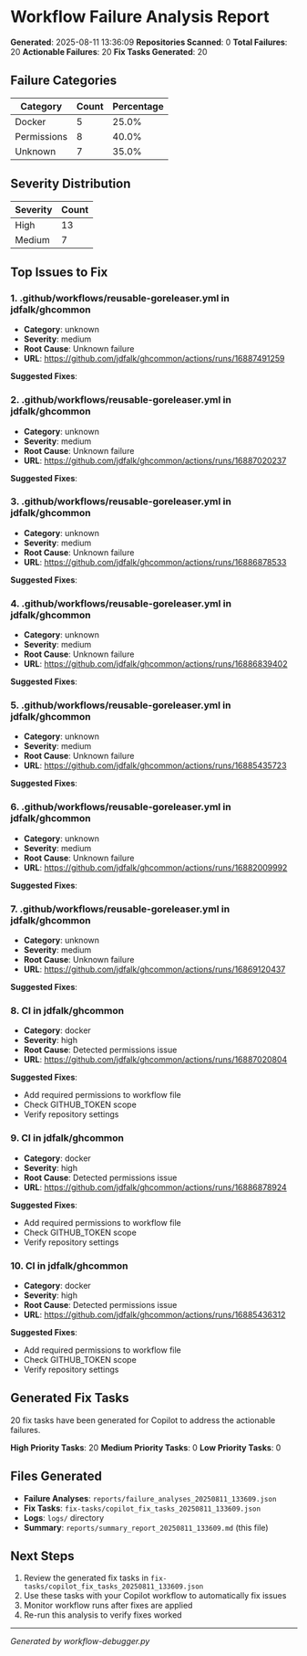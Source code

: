 # Workflow Failure Analysis Report

**Generated**: 2025-08-11 13:36:09 **Repositories Scanned**: 0 **Total
Failures**: 20 **Actionable Failures**: 20 **Fix Tasks Generated**: 20

## Failure Categories

| Category    | Count | Percentage |
| ----------- | ----- | ---------- |
| Docker      | 5     | 25.0%      |
| Permissions | 8     | 40.0%      |
| Unknown     | 7     | 35.0%      |

## Severity Distribution

| Severity | Count |
| -------- | ----- |
| High     | 13    |
| Medium   | 7     |

## Top Issues to Fix

### 1. .github/workflows/reusable-goreleaser.yml in jdfalk/ghcommon

- **Category**: unknown
- **Severity**: medium
- **Root Cause**: Unknown failure
- **URL**: https://github.com/jdfalk/ghcommon/actions/runs/16887491259

**Suggested Fixes**:

### 2. .github/workflows/reusable-goreleaser.yml in jdfalk/ghcommon

- **Category**: unknown
- **Severity**: medium
- **Root Cause**: Unknown failure
- **URL**: https://github.com/jdfalk/ghcommon/actions/runs/16887020237

**Suggested Fixes**:

### 3. .github/workflows/reusable-goreleaser.yml in jdfalk/ghcommon

- **Category**: unknown
- **Severity**: medium
- **Root Cause**: Unknown failure
- **URL**: https://github.com/jdfalk/ghcommon/actions/runs/16886878533

**Suggested Fixes**:

### 4. .github/workflows/reusable-goreleaser.yml in jdfalk/ghcommon

- **Category**: unknown
- **Severity**: medium
- **Root Cause**: Unknown failure
- **URL**: https://github.com/jdfalk/ghcommon/actions/runs/16886839402

**Suggested Fixes**:

### 5. .github/workflows/reusable-goreleaser.yml in jdfalk/ghcommon

- **Category**: unknown
- **Severity**: medium
- **Root Cause**: Unknown failure
- **URL**: https://github.com/jdfalk/ghcommon/actions/runs/16885435723

**Suggested Fixes**:

### 6. .github/workflows/reusable-goreleaser.yml in jdfalk/ghcommon

- **Category**: unknown
- **Severity**: medium
- **Root Cause**: Unknown failure
- **URL**: https://github.com/jdfalk/ghcommon/actions/runs/16882009992

**Suggested Fixes**:

### 7. .github/workflows/reusable-goreleaser.yml in jdfalk/ghcommon

- **Category**: unknown
- **Severity**: medium
- **Root Cause**: Unknown failure
- **URL**: https://github.com/jdfalk/ghcommon/actions/runs/16869120437

**Suggested Fixes**:

### 8. CI in jdfalk/ghcommon

- **Category**: docker
- **Severity**: high
- **Root Cause**: Detected permissions issue
- **URL**: https://github.com/jdfalk/ghcommon/actions/runs/16887020804

**Suggested Fixes**:

- Add required permissions to workflow file
- Check GITHUB_TOKEN scope
- Verify repository settings

### 9. CI in jdfalk/ghcommon

- **Category**: docker
- **Severity**: high
- **Root Cause**: Detected permissions issue
- **URL**: https://github.com/jdfalk/ghcommon/actions/runs/16886878924

**Suggested Fixes**:

- Add required permissions to workflow file
- Check GITHUB_TOKEN scope
- Verify repository settings

### 10. CI in jdfalk/ghcommon

- **Category**: docker
- **Severity**: high
- **Root Cause**: Detected permissions issue
- **URL**: https://github.com/jdfalk/ghcommon/actions/runs/16885436312

**Suggested Fixes**:

- Add required permissions to workflow file
- Check GITHUB_TOKEN scope
- Verify repository settings

## Generated Fix Tasks

20 fix tasks have been generated for Copilot to address the actionable failures.

**High Priority Tasks**: 20 **Medium Priority Tasks**: 0 **Low Priority Tasks**:
0

## Files Generated

- **Failure Analyses**: `reports/failure_analyses_20250811_133609.json`
- **Fix Tasks**: `fix-tasks/copilot_fix_tasks_20250811_133609.json`
- **Logs**: `logs/` directory
- **Summary**: `reports/summary_report_20250811_133609.md` (this file)

## Next Steps

1. Review the generated fix tasks in
   `fix-tasks/copilot_fix_tasks_20250811_133609.json`
2. Use these tasks with your Copilot workflow to automatically fix issues
3. Monitor workflow runs after fixes are applied
4. Re-run this analysis to verify fixes worked

---

_Generated by workflow-debugger.py_
